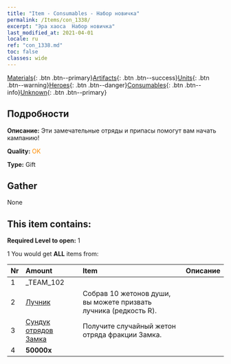 ```yaml
---
title: "Item - Consumables - Набор новичка"
permalink: /Items/con_1338/
excerpt: "Эра хаоса  Набор новичка"
last_modified_at: 2021-04-01
locale: ru
ref: "con_1338.md"
toc: false
classes: wide
---
```

 [Materials](/ru/Items/){: .btn .btn--primary}[Artifacts](/ru/Items/Artifacts/){: .btn .btn--success}[Units](/ru/Items/Units/){: .btn .btn--warning}[Heroes](/ru/Items/Heroes/){: .btn .btn--danger}[Consumables](/ru/Items/Consumables/){: .btn .btn--info}[Unknown](/ru/Items/Unknown/){: .btn .btn--primary}

## Подробности
 **Описание:** Эти замечательные отряды и припасы помогут вам начать кампанию!

 **Quality:** <span style="color: #FF8C00">OK</span>

 **Type:** Gift

## Gather

  None

## This item contains:

 **Required Level to open:** 1

 1 You would get **ALL** items  from:

  | Nr | Amount |     Item    | Описание |
  |:---|:-------|:------------|:-----------:|
  | 1 | _TEAM_102 | 
  | 2 | [Лучник](/ru/Items/unt_191/) | Собрав 10 жетонов души, вы можете призвать лучника (редкость R). | 
  | 3 | [Сундук отрядов Замка](/ru/Items/con_1269/) | Получите случайный жетон отряда фракции Замка. | 
  | 4 |  **50000x** | <i class="fas fa-coins"/> |  | 
